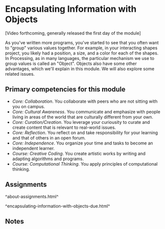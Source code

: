 Encapsulating Information with Objects
======================================

[Video forthcoming, generally released the first day of the module]

As you've written more programs, you've started to see that you often
want to "group" various values together.  For example, in your interacting
shapes project, you likely had a position, a size, and a color for each of
the shapes.  In Processing, as in many languages, the particular mechanism
we use to group values is called an "Object".  Objects also have some other
advantages, which we'll explain in this module.  We will also explore some
related issues.

Primary competencies for this module
------------------------------------

* *Core: Collaboration*.  You collaborate with peers who are not sitting
  with you on campus.
* *Core: Cultural Awareness*.  You communicate and emphasize with people
  living in areas of the world that are culturally different from your
  own.
* *Core: Curation/Creation*.  You leverage your curiousity to curate and
  create content that is relevant to real-world issues.
* *Core: Reflection*.  You reflect on and take responsibility for your
  learning and that of others in an open forum.
* *Core: Independence*.  You organize your time and tasks to become
  an independent learner.
* *Course: Creative Coding*.  You create artistic works by writing and
  adapting algorithms and programs.
* *Course: Computational Thinking*.  You apply principles of computational
  thinking.

Assignments
-----------

^about-assignments.html^

^encapsulating-information-with-objects-due.html^

Notes
-----
